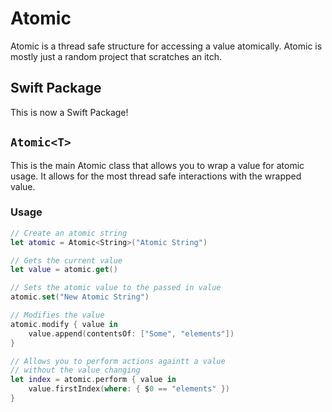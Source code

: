 # Atomic

Atomic is a thread safe structure for accessing a value atomically. Atomic is mostly just a random project that scratches an itch.

## Swift Package

This is now a Swift Package!

## `Atomic<T>`

This is the main Atomic class that allows you to wrap a value for atomic usage. It allows for the most thread safe interactions with the wrapped value.

### Usage

```swift
// Create an atomic string
let atomic = Atomic<String>("Atomic String")

// Gets the current value
let value = atomic.get()

// Sets the atomic value to the passed in value
atomic.set("New Atomic String")

// Modifies the value
atomic.modify { value in
    value.append(contentsOf: ["Some", "elements"])
}

// Allows you to perform actions againtt a value
// without the value changing
let index = atomic.perform { value in
    value.firstIndex(where: { $0 == "elements" })
}
```
